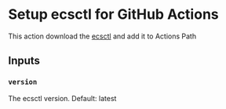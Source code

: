# Setup ecsctl for GitHub Actions

This action download the [ecsctl](https://github.com/gumieri/ecsctl) and add it to Actions Path

## Inputs

### `version`

The ecsctl version. Default: latest
